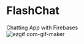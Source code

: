 # FlashChat
Chatting App with Firebases
<br/>
![ezgif com-gif-maker](https://user-images.githubusercontent.com/31719821/132980121-1246e8f8-cc3d-484b-b21c-d109e8b92966.gif)
